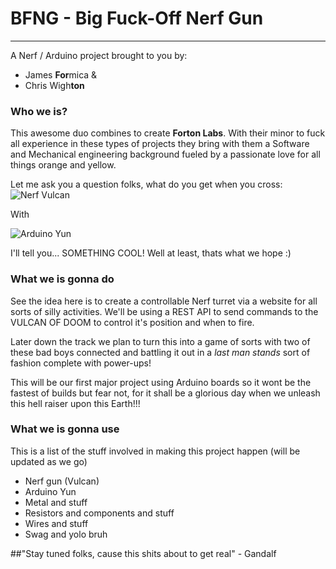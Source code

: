 # BFNG - Big Fuck-Off Nerf Gun
* * *

A Nerf / Arduino project brought to you by:
* James **For**mica &
* Chris Wigh**ton**

### Who we is?

This awesome duo combines to create **Forton Labs**. With their minor to fuck all experience in these types of projects they bring with them a Software and Mechanical engineering background fueled by a passionate love for all things orange and yellow.

Let me ask you a question folks, what do you get when you cross:
![Nerf Vulcan](http://cdn.instructables.com/FYL/KOSB/FZ383SZ1/FYLKOSBFZ383SZ1.LARGE.jpg)

With

![Arduino Yun](http://arduino.cc/en/uploads/Main/ArduinoYunFront_2_450px.jpg)

I'll tell you... SOMETHING COOL! Well at least, thats what we hope :)

### What we is gonna do

See the idea here is to create a controllable Nerf turret via a website for all sorts of silly activities. We'll be using a REST API to send commands to the VULCAN OF DOOM to control it's position and when to fire.

Later down the track we plan to turn this into a game of sorts with two of these bad boys connected and battling it out in a *last man stands* sort of fashion complete with power-ups!

This will be our first major project using Arduino boards so it wont be the fastest of builds but fear not, for it shall be a glorious day when we unleash this hell raiser upon this Earth!!!

### What we is gonna use
This is a list of the stuff involved in making this project happen (will be updated as we go)
* Nerf gun (Vulcan)
* Arduino Yun
* Metal and stuff
* Resistors and components and stuff
* Wires and stuff
* Swag and yolo bruh  
 

##"Stay tuned folks, cause this shits about to get real" - Gandalf
